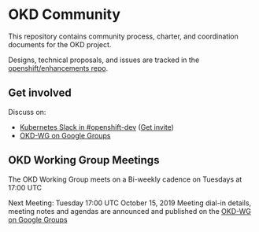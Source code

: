 OKD Community
=============

This repository contains community process, charter, and coordination documents for the OKD project.

Designs, technical proposals, and issues are tracked in the [openshift/enhancements repo](https://github.com/openshift/enhancements).

Get involved
------------

Discuss on:
* [Kubernetes Slack in #openshift-dev](https://kubernetes.slack.com) ([Get invite](https://slack.k8s.io))
* [OKD-WG on Google Groups](https://groups.google.com/forum/#!forum/okd-wg)

OKD Working Group Meetings
--------------------------

The OKD Working Group meets on a Bi-weekly cadence on Tuesdays at 17:00 UTC 

Next Meeting:
  Tuesday 17:00 UTC October 15, 2019
  Meeting dial-in details, meeting notes and agendas are announced and published on the [OKD-WG on Google Groups](https://groups.google.com/forum/#!forum/okd-wg)
  
  

